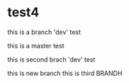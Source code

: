 # test4

this is a branch 'dev' test

this is a master test

this is second brach 'dev' test

this is new branch
this is third BRANDH
